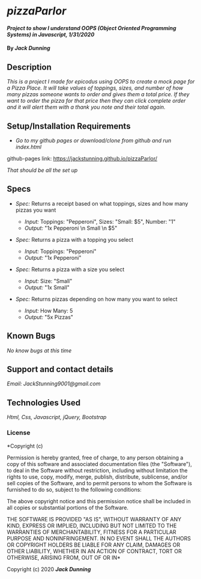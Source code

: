 ﻿# _pizzaParlor_

#### _Project to show I understand OOPS (Object Oriented Programming Systems) in Javascript, 1/31/2020_

#### By _**Jack Dunning**_

## Description

_This is a project I made for epicodus using OOPS to create a mock page for a Pizza Place. It will take values of toppings, sizes, and number of how many pizzas someone wants to order and gives them a total price. If they want to order the pizza for that price then they can click complete order and it will alert them with a thank you note and their total again._

## Setup/Installation Requirements

* _Go to my github pages or download/clone from github and run index.html_

github-pages link: https://jackstunning.github.io/pizzaParlor/


_That should be all the set up_

## Specs

  * _Spec:_ Returns a receipt based on what toppings, sizes and how many pizzas you want
      * _Input:_ Toppings: "Pepperoni", Sizes: "Small: $5", Number: "1"
      * _Output:_ "1x Pepperoni \n Small \n $5"
      
  * _Spec:_ Returns a pizza with a topping you select
      * _Input:_ Toppings: "Pepperoni"
      * _Output:_ "1x Pepperoni"
      
  * _Spec:_ Returns a pizza with a size you select
      * _Input:_ Size: "Small"
      * _Output:_ "1x Small"
      
  * _Spec:_ Returns pizzas depending on how many you want to select
      * _Input:_ How Many: 5
      * _Output:_ "5x Pizzas"

## Known Bugs

_No know bugs at this time_

## Support and contact details

_Email: JackStunning9001@gmail.com_

## Technologies Used

_Html, Css, Javascript, jQuery, Bootstrap_

### License

*Copyright (c)

Permission is hereby granted, free of charge, to any person obtaining a copy of this software and associated documentation files (the "Software"), to deal in the Software without restriction, including without limitation the rights to use, copy, modify, merge, publish, distribute, sublicense, and/or sell copies of the Software, and to permit persons to whom the Software is furnished to do so, subject to the following conditions:

The above copyright notice and this permission notice shall be included in all copies or substantial portions of the Software.

THE SOFTWARE IS PROVIDED "AS IS", WITHOUT WARRANTY OF ANY KIND, EXPRESS OR IMPLIED, INCLUDING BUT NOT LIMITED TO THE WARRANTIES OF MERCHANTABILITY, FITNESS FOR A PARTICULAR PURPOSE AND NONINFRINGEMENT. IN NO EVENT SHALL THE AUTHORS OR COPYRIGHT HOLDERS BE LIABLE FOR ANY CLAIM, DAMAGES OR OTHER LIABILITY, WHETHER IN AN ACTION OF CONTRACT, TORT OR OTHERWISE, ARISING FROM, OUT OF OR IN*

Copyright (c) 2020 **_Jack Dunning_**

